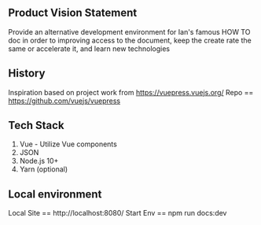 ## Product Vision Statement
Provide an alternative development environment for Ian's famous HOW TO doc in order to improving access to the document, keep the create rate the same or accelerate it, and learn new technologies


## History
Inspiration based on project work from https://vuepress.vuejs.org/
Repo == https://github.com/vuejs/vuepress


## Tech Stack
1. Vue - Utilize Vue components 
2. JSON
3. Node.js 10+
4. Yarn (optional)

## Local environment
Local Site == http://localhost:8080/ 
Start Env == npm run docs:dev
